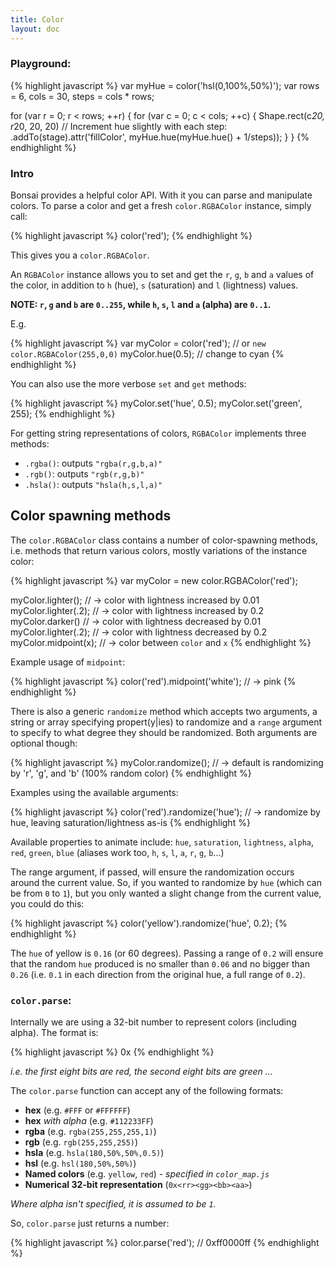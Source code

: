 ```yaml
---
title: Color
layout: doc
---
```


### Playground:

<!--runnable-->
{% highlight javascript %}
var myHue = color('hsl(0,100%,50%)');
var rows = 6, cols = 30, steps = cols * rows;

for (var r = 0; r < rows; ++r) {
  for (var c = 0; c < cols; ++c) {
    Shape.rect(c*20, r*20, 20, 20)
      // Increment hue slightly with each step:
      .addTo(stage).attr('fillColor', myHue.hue(myHue.hue() + 1/steps));
  }
}
{% endhighlight %}

### Intro

Bonsai provides a helpful color API. With it you can parse and manipulate colors. To parse a color and get a fresh `color.RGBAColor` instance, simply call:

{% highlight javascript %}
color('red');
{% endhighlight %}

This gives you a `color.RGBAColor`.

An `RGBAColor` instance allows you to set and get the `r`, `g`, `b` and `a` values of the color, in addition to `h` (hue), `s` (saturation) and `l` (lightness) values.

**NOTE: `r`, `g` and `b` are `0..255`, while `h`, `s`, `l` and `a` (alpha) are `0..1`.**

E.g.

{% highlight javascript %}
var myColor = color('red'); // or `new color.RGBAColor(255,0,0)`
myColor.hue(0.5); // change to cyan
{% endhighlight %}

You can also use the more verbose `set` and `get` methods:

{% highlight javascript %}
myColor.set('hue', 0.5);
myColor.set('green', 255);
{% endhighlight %}

For getting string representations of colors, `RGBAColor` implements three methods:

* `.rgba()`: outputs `"rgba(r,g,b,a)"`
* `.rgb()`: outputs `"rgb(r,g,b)"`
* `.hsla()`: outputs `"hsla(h,s,l,a)"`

## Color spawning methods

The `color.RGBAColor` class contains a number of color-spawning methods, i.e. methods that return various colors, mostly variations of the instance color:

{% highlight javascript %}
var myColor = new color.RGBAColor('red');

myColor.lighter();      // -> color with lightness increased by 0.01
myColor.lighter(.2);    // -> color with lightness increased by 0.2
myColor.darker()        // -> color with lightness decreased by 0.01
myColor.lighter(.2);    // -> color with lightness decreased by 0.2
myColor.midpoint(x);    // -> color between `color` and `x`
{% endhighlight %}

Example usage of `midpoint`:

{% highlight javascript %}
color('red').midpoint('white'); // -> pink
{% endhighlight %}

There is also a generic `randomize` method which accepts two arguments, a string or array specifying propert(y|ies) to randomize and a `range` argument to specify to what degree they should be randomized. Both arguments are optional though:

{% highlight javascript %}
myColor.randomize(); // -> default is randomizing by 'r', 'g', and 'b' (100% random color)
{% endhighlight %}

Examples using the available arguments:

{% highlight javascript %}
color('red').randomize('hue'); // -> randomize by hue, leaving saturation/lightness as-is
{% endhighlight %}

Available properties to animate include: `hue`, `saturation`, `lightness`, `alpha`, `red`, `green`, `blue` (aliases work too, `h`, `s`, `l`, `a`, `r`, `g`, `b`...)

The range argument, if passed, will ensure the randomization occurs around the current value. So, if you wanted to randomize by `hue` (which can be from `0` to `1`), but you only wanted a slight change from the current value, you could do this:

{% highlight javascript %}
color('yellow').randomize('hue', 0.2);
{% endhighlight %}

The `hue` of yellow is `0.16` (or 60 degrees). Passing a range of `0.2` will ensure that the random `hue` produced is no smaller than `0.06` and no bigger than `0.26` (i.e. `0.1` in each direction from the original hue, a full range of `0.2`).

### `color.parse`:

Internally we are using a 32-bit number to represent colors (including alpha). The format is:

{% highlight javascript %}
0x<rr><gg><bb><aa>
{% endhighlight %}

*i.e. the first eight bits are red, the second eight bits are green ...*

The `color.parse` function can accept any of the following formats:

* **hex** (e.g. `#FFF` or `#FFFFFF`)
* **hex** *with alpha* (e.g. `#112233FF`)
* **rgba** (e.g. `rgba(255,255,255,1)`)
* **rgb** (e.g. `rgb(255,255,255)`)
* **hsla** (e.g. `hsla(180,50%,50%,0.5)`)
* **hsl** (e.g. `hsl(180,50%,50%)`)
* **Named colors** (e.g. `yellow`, `red`) - *specified in `color_map.js`*
* **Numerical 32-bit representation** (`0x<rr><gg><bb><aa>`)

*Where alpha isn't specified, it is assumed to be `1`.*

So, `color.parse` just returns a number:

{% highlight javascript %}
color.parse('red'); // 0xff0000ff
{% endhighlight %}

